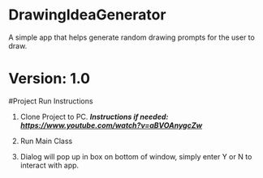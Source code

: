 # DrawingIdeaGenerator
A simple app that helps generate random drawing prompts for the user to draw.

# Version: 1.0

#Project Run Instructions
1. Clone Project to PC.
***Instructions if needed: https://www.youtube.com/watch?v=aBVOAnygcZw***

2. Run Main Class

3. Dialog will pop up in box on bottom of window, simply enter Y or N to interact with app.
